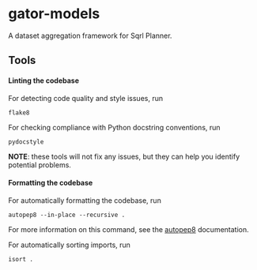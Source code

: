 # gator-models
 A dataset aggregation framework for Sqrl Planner.

## Tools

#### Linting the codebase
For detecting code quality and style issues, run
```
flake8
```
For checking compliance with Python docstring conventions, run
```
pydocstyle
```

**NOTE**: these tools will not fix any issues, but they can help you identify potential problems.


#### Formatting the codebase
For automatically formatting the codebase, run
```
autopep8 --in-place --recursive .
```
For more information on this command, see the [autopep8](https://pypi.python.org/pypi/autopep8) documentation.

For automatically sorting imports, run
```
isort .
```